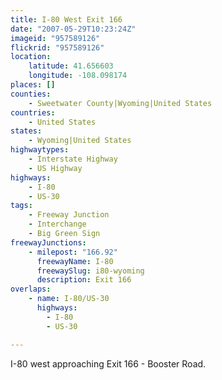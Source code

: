 ```yaml
---
title: I-80 West Exit 166
date: "2007-05-29T10:23:24Z"
imageid: "957589126"
flickrid: "957589126"
location:
    latitude: 41.656603
    longitude: -108.098174
places: []
counties:
    - Sweetwater County|Wyoming|United States
countries:
    - United States
states:
    - Wyoming|United States
highwaytypes:
    - Interstate Highway
    - US Highway
highways:
    - I-80
    - US-30
tags:
    - Freeway Junction
    - Interchange
    - Big Green Sign
freewayJunctions:
    - milepost: "166.92"
      freewayName: I-80
      freewaySlug: i80-wyoming
      description: Exit 166
overlaps:
    - name: I-80/US-30
      highways:
        - I-80
        - US-30

---
```

I-80 west approaching Exit 166 - Booster Road.